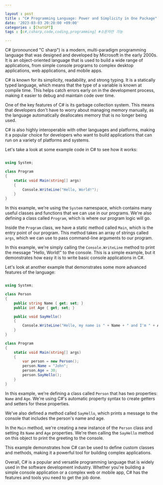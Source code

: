 ```yaml
---

layout : post
title : "C# Programming Language: Power and Simplicity in One Package"
date: '2023-03-03 20:20:00 +09:00'
categories : [ChatGPT]
tags : [c#,csharp,code,coding,programming] #소문자만 가능

---
```


C# (pronounced "C sharp") is a modern, multi-paradigm programming language that was designed and developed by Microsoft in the early 2000s. It is an object-oriented language that is used to build a wide range of applications, from simple console programs to complex desktop applications, web applications, and mobile apps.

C# is known for its simplicity, readability, and strong typing. It is a statically typed language, which means that the type of a variable is known at compile time. This helps catch errors early on in the development process, making it easier to debug and maintain code over time.

One of the key features of C# is its garbage collection system. This means that developers don't have to worry about managing memory manually, as the language automatically deallocates memory that is no longer being used.

C# is also highly interoperable with other languages and platforms, making it a popular choice for developers who want to build applications that can run on a variety of platforms and systems.

Let's take a look at some example code in C# to see how it works:

```csharp

using System;

class Program
{
    static void Main(string[] args)
    {
        Console.WriteLine("Hello, World!");
    }
}
```
In this example, we're using the `System` namespace, which contains many useful classes and functions that we can use in our programs. We're also defining a class called `Program`, which is where our program logic will go.

Inside the `Program` class, we have a static method called `Main`, which is the entry point of our program. This method takes an array of strings called `args`, which we can use to pass command-line arguments to our program.

In this example, we're simply calling the `Console.WriteLine` method to print the message "Hello, World!" to the console. This is a simple example, but it demonstrates how easy it is to write basic console applications in C#.

Let's look at another example that demonstrates some more advanced features of the language:

```csharp

using System;

class Person
{
    public string Name { get; set; }
    public int Age { get; set; }

    public void SayHello()
    {
        Console.WriteLine("Hello, my name is " + Name + " and I'm " + Age + " years old.");
    }
}

class Program
{
    static void Main(string[] args)
    {
        var person = new Person();
        person.Name = "John";
        person.Age = 30;
        person.SayHello();
    }
}
```
In this example, we're defining a class called `Person` that has two properties: `Name` and `Age`. We're using C#'s automatic property syntax to create getters and setters for these properties.

We've also defined a method called `SayHello`, which prints a message to the console that includes the person's name and age.

In the `Main` method, we're creating a new instance of the `Person` class and setting its `Name` and `Age` properties. We're then calling the `SayHello` method on this object to print the greeting to the console.

This example demonstrates how C# can be used to define custom classes and methods, making it a powerful tool for building complex applications.

Overall, C# is a popular and versatile programming language that is widely used in the software development industry. Whether you're building a simple console application or a complex web or mobile app, C# has the features and tools you need to get the job done.
